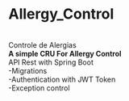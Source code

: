 # Allergy_Control
<br> Controle de Alergias
<br>**A simple CRU For Allergy Control**
<br>API Rest with Spring Boot
<br>-Migrations
<br>-Authentication with JWT Token
<br>-Exception control
